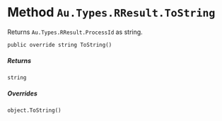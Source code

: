 # Method `Au.Types.RResult.ToString`

Returns `Au.Types.RResult.ProcessId` as string.

```
public override string ToString()
```

##### Returns

`string`

##### Overrides

`object.ToString()`